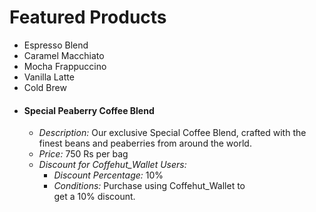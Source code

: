 # Featured Products

- Espresso Blend
- Caramel Macchiato
- Mocha Frappuccino
- Vanilla Latte
- Cold Brew
- #### Special Peaberry Coffee Blend
  - *Description:* Our exclusive Special Coffee Blend, crafted with the finest beans and peaberries from around the world.
  - *Price:* 750 Rs per bag
  - *Discount for Coffehut_Wallet Users:*
    - *Discount Percentage:* 10%
    - *Conditions:* Purchase using Coffehut_Wallet to get a 10% discount.
